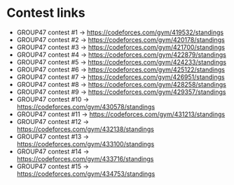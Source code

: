 # Contest links
- GROUP47 contest #1 -> https://codeforces.com/gym/419532/standings
- GROUP47 contest #2 -> https://codeforces.com/gym/420178/standings
- GROUP47 contest #3 -> https://codeforces.com/gym/421700/standings
- GROUP47 contest #4 -> https://codeforces.com/gym/422879/standings
- GROUP47 contest #5 -> https://codeforces.com/gym/424233/standings
- GROUP47 contest #6 -> https://codeforces.com/gym/425122/standings
- GROUP47 contest #7 -> https://codeforces.com/gym/426951/standings
- GROUP47 contest #8 -> https://codeforces.com/gym/428258/standings
- GROUP47 contest #9 -> https://codeforces.com/gym/429357/standings
- GROUP47 contest #10 -> https://codeforces.com/gym/430578/standings
- GROUP47 contest #11 -> https://codeforces.com/gym/431213/standings
- GROUP47 contest #12 -> https://codeforces.com/gym/432138/standings
- GROUP47 contest #13 -> https://codeforces.com/gym/433100/standings
- GROUP47 contest #14 -> https://codeforces.com/gym/433716/standings
- GROUP47 contest #15 -> https://codeforces.com/gym/434753/standings
